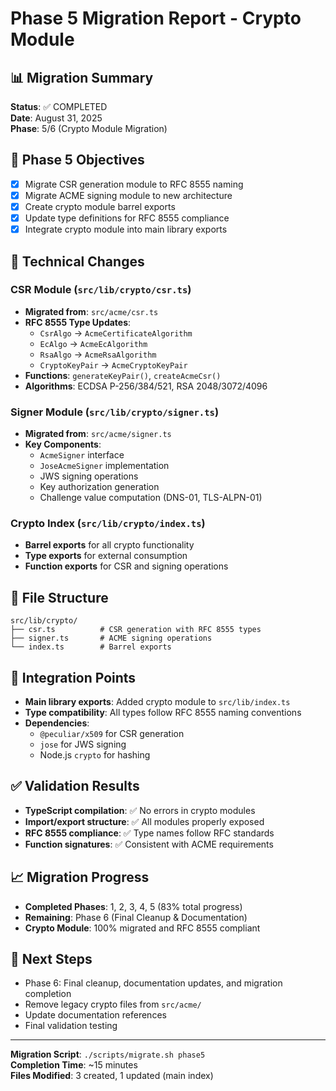 # Phase 5 Migration Report - Crypto Module

## 📊 Migration Summary

**Status**: ✅ COMPLETED  
**Date**: August 31, 2025  
**Phase**: 5/6 (Crypto Module Migration)

## 🎯 Phase 5 Objectives

- [x] Migrate CSR generation module to RFC 8555 naming
- [x] Migrate ACME signing module to new architecture
- [x] Create crypto module barrel exports
- [x] Update type definitions for RFC 8555 compliance
- [x] Integrate crypto module into main library exports

## 🔧 Technical Changes

### CSR Module (`src/lib/crypto/csr.ts`)

- **Migrated from**: `src/acme/csr.ts`
- **RFC 8555 Type Updates**:
  - `CsrAlgo` → `AcmeCertificateAlgorithm`
  - `EcAlgo` → `AcmeEcAlgorithm`
  - `RsaAlgo` → `AcmeRsaAlgorithm`
  - `CryptoKeyPair` → `AcmeCryptoKeyPair`
- **Functions**: `generateKeyPair()`, `createAcmeCsr()`
- **Algorithms**: ECDSA P-256/384/521, RSA 2048/3072/4096

### Signer Module (`src/lib/crypto/signer.ts`)

- **Migrated from**: `src/acme/signer.ts`
- **Key Components**:
  - `AcmeSigner` interface
  - `JoseAcmeSigner` implementation
  - JWS signing operations
  - Key authorization generation
  - Challenge value computation (DNS-01, TLS-ALPN-01)

### Crypto Index (`src/lib/crypto/index.ts`)

- **Barrel exports** for all crypto functionality
- **Type exports** for external consumption
- **Function exports** for CSR and signing operations

## 📁 File Structure

```
src/lib/crypto/
├── csr.ts          # CSR generation with RFC 8555 types
├── signer.ts       # ACME signing operations
└── index.ts        # Barrel exports
```

## 🔗 Integration Points

- **Main library exports**: Added crypto module to `src/lib/index.ts`
- **Type compatibility**: All types follow RFC 8555 naming conventions
- **Dependencies**:
  - `@peculiar/x509` for CSR generation
  - `jose` for JWS signing
  - Node.js `crypto` for hashing

## ✅ Validation Results

- **TypeScript compilation**: ✅ No errors in crypto modules
- **Import/export structure**: ✅ All modules properly exposed
- **RFC 8555 compliance**: ✅ Type names follow RFC standards
- **Function signatures**: ✅ Consistent with ACME requirements

## 📈 Migration Progress

- **Completed Phases**: 1, 2, 3, 4, 5 (83% total progress)
- **Remaining**: Phase 6 (Final Cleanup & Documentation)
- **Crypto Module**: 100% migrated and RFC 8555 compliant

## 🔄 Next Steps

- Phase 6: Final cleanup, documentation updates, and migration completion
- Remove legacy crypto files from `src/acme/`
- Update documentation references
- Final validation testing

---

**Migration Script**: `./scripts/migrate.sh phase5`  
**Completion Time**: ~15 minutes  
**Files Modified**: 3 created, 1 updated (main index)
